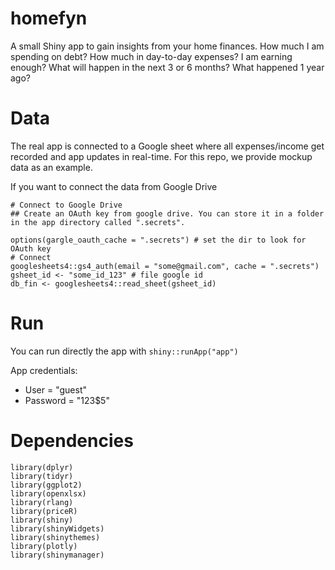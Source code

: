 # homefyn

A small Shiny app to gain insights from your home finances. How much I am spending on debt? How much in day-to-day expenses? I am earning enough? What will happen in the next 3 or 6 months? What happened 1 year ago?

# Data
The real app is connected to a Google sheet where all expenses/income get recorded and app updates in real-time. For this repo, we provide mockup data as an example.

If you want to connect the data from Google Drive

```
# Connect to Google Drive
## Create an OAuth key from google drive. You can store it in a folder in the app directory called ".secrets". 

options(gargle_oauth_cache = ".secrets") # set the dir to look for OAuth key
# Connect
googlesheets4::gs4_auth(email = "some@gmail.com", cache = ".secrets")
gsheet_id <- "some_id_123" # file google id
db_fin <- googlesheets4::read_sheet(gsheet_id)
```

# Run
You can run directly the app with
`shiny::runApp("app")`

App credentials:
* User = "guest"
* Password = "123$5"

# Dependencies

```
library(dplyr)
library(tidyr)
library(ggplot2)
library(openxlsx)
library(rlang)
library(priceR)
library(shiny)
library(shinyWidgets)
library(shinythemes)
library(plotly)
library(shinymanager)
```
